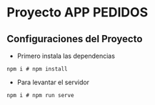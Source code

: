 # Proyecto APP PEDIDOS

## Configuraciones del Proyecto

- Primero instala las dependencias

```
npm i # npm install
```

- Para levantar el servidor

```
npm i # npm run serve
```
